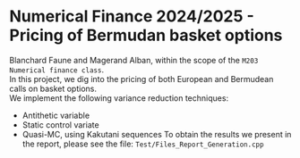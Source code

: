# Numerical Finance 2024/2025 - Pricing of Bermudan basket options
Blanchard Faune and Magerand Alban, within the scope of the <code>M203 Numerical finance class</code>. \
In this project, we dig into the pricing of both European and Bermudean calls on basket options. \
We implement the following variance reduction techniques: 
- Antithetic variable
- Static control variate
- Quasi-MC, using Kakutani sequences
To obtain the results we present in the report, please see the file: <code>Test/Files_Report_Generation.cpp</code>
